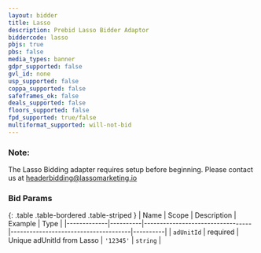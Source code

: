 ```yaml
---
layout: bidder
title: Lasso
description: Prebid Lasso Bidder Adaptor
biddercode: lasso
pbjs: true
pbs: false
media_types: banner
gdpr_supported: false
gvl_id: none
usp_supported: false
coppa_supported: false
safeframes_ok: false
deals_supported: false
floors_supported: false
fpd_supported: true/false
multiformat_supported: will-not-bid
---
```


### Note:
The Lasso Bidding adapter requires setup before beginning. Please contact us at headerbidding@lassomarketing.io

### Bid Params

{: .table .table-bordered .table-striped }
| Name        | Scope    | Description                      | Example                              | Type     |
|-------------|----------|----------------------------------|--------------------------------------|----------|
| `adUnitId`      | required | Unique adUnitId from Lasso         | `'12345'`    | `string` |
